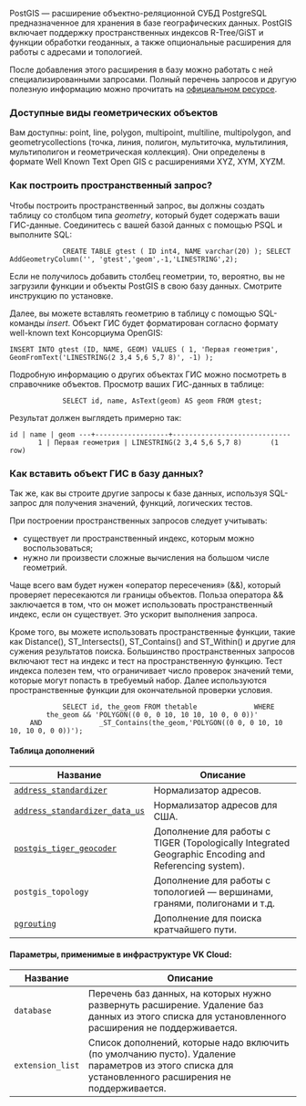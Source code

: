 PostGIS — расширение объектно-реляционной СУБД PostgreSQL предназначенное для хранения в базе географических данных. PostGIS включает поддержку пространственных индексов R-Tree/GiST и функции обработки геоданных, а также опциональные расширения для работы с адресами и топологией.

После добавления этого расширения в базу можно работать с ней специализированными запросами. Полный перечень запросов и другую полезную информацию можно прочитать на [официальном ресурсе](https://gis-lab.info/docs/postgis/manual/postgis-manual-ru-1.3.4.pdf).

### Доступные виды геометрических объектов

Вам доступны: point, line, polygon, multipoint, multiline, multipolygon, and geometrycollections (точка, линия, полигон, мультиточка, мультилиния, мультиполигон и геометрическая коллекция). Они определены в формате Well Known Text Open GIS с расширениями XYZ, XYM, XYZM.

### Как построить пространственный запрос?

Чтобы построить пространственный запрос, вы должны создать таблицу со столбцом типа _geometry_, который будет содержать ваши ГИС-данные. Соединитесь с вашей базой данных с помощью PSQL и выполните SQL:

```
             CREATE TABLE gtest ( ID int4, NAME varchar(20) ); SELECT AddGeometryColumn('', 'gtest','geom',-1,'LINESTRING',2);
```

Если не получилось добавить столбец геометрии, то, вероятно, вы не загрузили функции и объекты PostGIS в свою базу данных. Смотрите инструкцию по установке.

Далее, вы можете вставлять геометрию в таблицу с помощью SQL-команды _insert_. Объект ГИС будет форматирован согласно формату well-known text Консорциума OpenGIS:

```
INSERT INTO gtest (ID, NAME, GEOM) VALUES ( 1, 'Первая геометрия', GeomFromText('LINESTRING(2 3,4 5,6 5,7 8)', -1) );
```

Подробную информацию о других объектах ГИС можно посмотреть в справочнике объектов. Просмотр ваших ГИС-данных в таблице:

```
             SELECT id, name, AsText(geom) AS geom FROM gtest;
```

Результат должен выглядеть примерно так:

```
id | name | geom ---+------------------+-----------------------------        1 | Первая геометрия | LINESTRING(2 3,4 5,6 5,7 8)       (1 row)
```

### Как вставить объект ГИС в базу данных?

Так же, как вы строите другие запросы к базе данных, используя SQL-запрос для получения значений, функций, логических тестов.

При построении пространственных запросов следует учитывать:

- существует ли пространственный индекс, которым можно воспользоваться;
- нужно ли произвести сложные вычисления на большом числе геометрий.

Чаще всего вам будет нужен «оператор пересечения» (&&), который проверяет пересекаются ли границы объектов. Польза оператора && заключается в том, что он может использовать пространственный индекс, если он существует. Это ускорит выполнения запроса.

Кроме того, вы можете использовать пространственные функции, такие как Distance(), ST_Intersects(), ST_Contains() and ST_Within() и другие для сужения результатов поиска. Большинство пространственных запросов включают тест на индекс и тест на пространственную функцию. Тест индекса полезен тем, что ограничивает число проверок значений теми, которые могут попасть в требуемый набор. Далее используются пространственные функции для окончательной проверки условия.

```
             SELECT id, the_geom FROM thetable              WHERE              the_geom && 'POLYGON((0 0, 0 10, 10 10, 10 0, 0 0))'              AND              _ST_Contains(the_geom,'POLYGON((0 0, 0 10, 10 10, 10 0, 0 0))');
```

#### Таблица дополнений

|Название|Описание|
|---|---|
|[`address_standardizer`](https://postgis.net/docs/manual-2.5/Address_Standardizer.html)|Нормализатор адресов.|
|[`address_standardizer_data_us`](https://postgis.net/docs/manual-2.5/Address_Standardizer.html)|Нормализатор адресов для США.|
|[`postgis_tiger_geocoder`](https://postgis.net/docs/manual-2.5/Extras.html)|Дополнение для работы с TIGER (Topologically Integrated Geographic Encoding and Referencing system).|
|`postgis_topology`|Дополнение для работы с топологией — вершинами, гранями, полигонами и т.д.|
|[`pgrouting`](https://pgrouting.org/)|Дополнение для поиска кратчайшего пути.|

#### Параметры, применимые в инфраструктуре VK Cloud:

|Название|Описание|
|---|---|
|`database`|Перечень баз данных, на которых нужно развернуть расширение. Удаление баз данных из этого списка для установленного расширения не поддерживается.|
|`extension_list`|Список дополнений, которые надо включить (по умолчанию пусто). Удаление параметров из этого списка для установленного расширения не поддерживается.|
